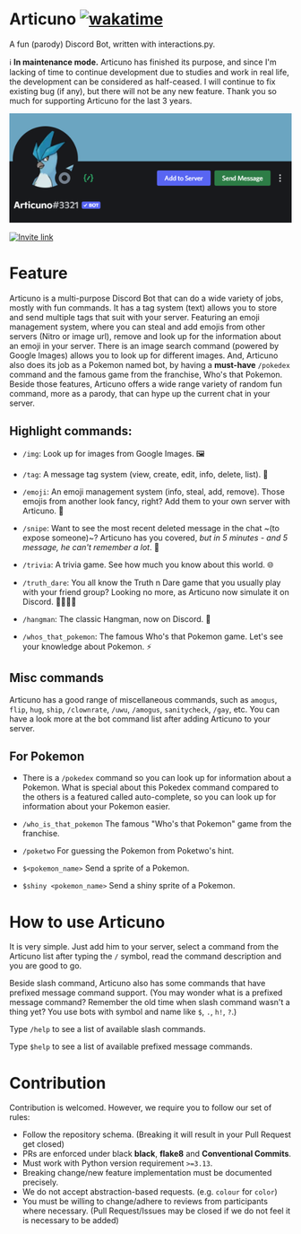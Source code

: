 # Articuno [![wakatime](https://wakatime.com/badge/user/4a61584b-76a5-4b28-9ec2-4ebad12be49f/project/c8e18506-9fbe-440b-955f-34219e1ecf5f.svg)](https://wakatime.com/badge/github/B1ue-Dev/Articuno)
A fun (parody) Discord Bot, written with interactions.py.

ℹ️ **In maintenance mode.**
Articuno has finished its purpose, and since I'm lacking of time to continue development due to studies and work in real life, the development can be considered as half-ceased. I will continue to fix existing bug (if any), but there will not be any new feature. Thank you so much for supporting Articuno for the last 3 years.

![banner.png](./articuno_banner.png)

[![Invite link](https://img.shields.io/static/v1?label=Articuno&message=Invite-to-server&color=6aa4c1&style=for-the-badge&logo=discord)](https://discord.com/oauth2/authorize?client_id=809084067446259722&permissions=2146958847&scope=bot%20applications.commands)

# Feature

Articuno is a multi-purpose Discord Bot that can do a wide variety of jobs, mostly with fun commands. It has a tag system (text) allows you to store and send multiple tags that suit with your server. Featuring an emoji management system, where you can steal and add emojis from other servers (Nitro or image url), remove and look up for the information about an emoji in your server. There is an image search command (powered by Google Images) allows you to look up for different images. And, Articuno also does its job as a Pokemon named bot, by having a **must-have** ``/pokedex`` command and the famous game from the franchise, Who's that Pokemon. Beside those features, Articuno offers a wide range variety of random fun command, more as a parody, that can hype up the current chat in your server.

## Highlight commands:

- ``/img``: Look up for images from Google Images. 🖼

- ``/tag``: A message tag system (view, create, edit, info, delete, list). 📜

- ``/emoji``: An emoji management system (info, steal, add, remove). Those emojis from another look fancy, right? Add them to your own server with Articuno. 🏡

- ``/snipe``: Want to see the most recent deleted message in the chat ~(to expose someone)~? Articuno has you covered, *but in 5 minutes - and 5 message, he can't remember a lot*. 🤒

- ``/trivia``: A trivia game. See how much you know about this world. 🌐

- ``/truth_dare``: You all know the Truth n Dare game that you usually play with your friend group? Looking no more, as Articuno now simulate it on Discord. 👨‍👨‍👧‍👦

- ``/hangman``: The classic Hangman, now on Discord. 🧶

- ``/whos_that_pokemon``: The famous Who's that Pokemon game. Let's see your knowledge about Pokemon. ⚡

## Misc commands
Articuno has a good range of miscellaneous commands, such as ``amogus``, ``flip``, ``hug``, ``ship``, `/clownrate`, `/uwu`, `/amogus`, `sanitycheck`, `/gay`, etc. You can have a look more at the bot command list after adding Articuno to your server.

## For Pokemon

- There is a ``/pokedex`` command so you can look up for information about a Pokemon. What is special about this Pokedex command compared to the others is a featured called auto-complete, so you can look up for information about your Pokemon easier.

- ``/who_is_that_pokemon`` The famous "Who's that Pokemon" game from the franchise.

- ``/poketwo`` For guessing the Pokemon from Poketwo's hint.

- ``$<pokemon_name>`` Send a sprite of a Pokemon.

- ``$shiny <pokemon_name>`` Send a shiny sprite of a Pokemon.

# How to use Articuno

It is very simple. Just add him to your server, select a command from the Articuno list after typing the `/` symbol, read the command description and you are good to go.

Beside slash command, Articuno also has some commands that have prefixed message command support. (You may wonder what is a prefixed message command? Remember the old time when slash command wasn't a thing yet? You use bots with symbol and name like `$`, `.`, `h!`, `?`.)

Type `/help` to see a list of available slash commands.

Type `$help` to see a list of available prefixed message commands.

# Contribution
Contribution is welcomed. However, we require you to follow our set of rules:
- Follow the repository schema. (Breaking it will result in your Pull Request get closed)
- PRs are enforced under black **black**, **flake8** and **Conventional Commits**.
- Must work with Python version requirement ``>=3.13``.
- Breaking change/new feature implementation must be documented precisely.
- We do not accept abstraction-based requests. (e.g. ``colour`` for ``color``)
- You must be willing to change/adhere to reviews from participants where necessary. (Pull Request/Issues may be closed if we do not feel it is necessary to be added)
